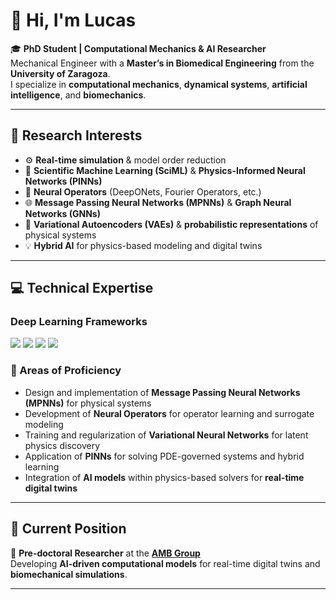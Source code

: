 # 👋 Hi, I'm **Lucas**

🎓 **PhD Student | Computational Mechanics & AI Researcher**  
Mechanical Engineer with a **Master’s in Biomedical Engineering** from the **University of Zaragoza**.  
I specialize in **computational mechanics**, **dynamical systems**, **artificial intelligence**, and **biomechanics**.

---

## 🔬 Research Interests

- ⚙️ **Real-time simulation** & model order reduction  
- 🧠 **Scientific Machine Learning (SciML)** & **Physics-Informed Neural Networks (PINNs)**  
- 🔗 **Neural Operators** (DeepONets, Fourier Operators, etc.)  
- 🌐 **Message Passing Neural Networks (MPNNs)** & **Graph Neural Networks (GNNs)**  
- 🎲 **Variational Autoencoders (VAEs)** & **probabilistic representations** of physical systems  
- 💡 **Hybrid AI** for physics-based modeling and digital twins  

---

## 💻 Technical Expertise

### Deep Learning Frameworks
<p align="left">
  <img src="https://img.shields.io/badge/PyTorch-%23EE4C2C.svg?style=for-the-badge&logo=pytorch&logoColor=white"/>
  <img src="https://img.shields.io/badge/PyTorch%20Lightning-792EE5?style=for-the-badge&logo=pytorchlightning&logoColor=white"/>
  <img src="https://img.shields.io/badge/Weights_&_Biases-%23FFBE00.svg?style=for-the-badge&logo=weightsandbiases&logoColor=black"/>
  <img src="https://img.shields.io/badge/Scikit--learn-%23F7931E.svg?style=for-the-badge&logo=scikit-learn&logoColor=white"/>
</p>

### 🧠 Areas of Proficiency
- Design and implementation of **Message Passing Neural Networks (MPNNs)** for physical systems  
- Development of **Neural Operators** for operator learning and surrogate modeling  
- Training and regularization of **Variational Neural Networks** for latent physics discovery  
- Application of **PINNs** for solving PDE-governed systems and hybrid learning  
- Integration of **AI models** within physics-based solvers for **real-time digital twins**

---

## 🧭 Current Position
📍 **Pre-doctoral Researcher** at the [**AMB Group**](https://amb.unizar.es/)  
Developing **AI-driven computational models** for real-time digital twins and **biomechanical simulations**.

---

##
